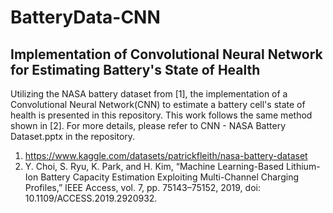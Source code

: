 # BatteryData-CNN
## Implementation of Convolutional Neural Network for Estimating Battery's State of Health
Utilizing the NASA battery dataset from [1], the implementation of a Convolutional Neural Network(CNN) to estimate a battery cell's state of health is presented in this repository. This work follows the same method shown in [2]. For more details, please refer to CNN - NASA Battery Dataset.pptx in the repository.

1. https://www.kaggle.com/datasets/patrickfleith/nasa-battery-dataset
2. Y. Choi, S. Ryu, K. Park, and H. Kim, “Machine Learning-Based Lithium-Ion Battery Capacity Estimation Exploiting Multi-Channel Charging Profiles,” IEEE Access, vol. 7, pp. 75143–75152, 2019, doi: 10.1109/ACCESS.2019.2920932.
